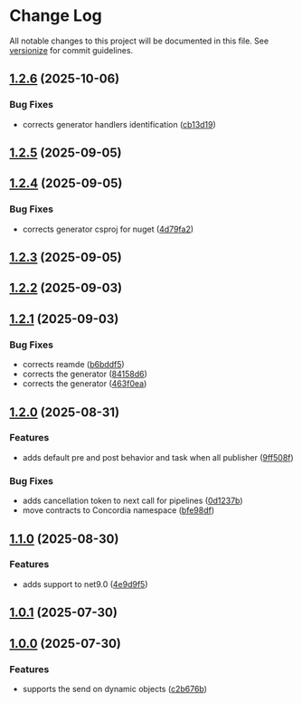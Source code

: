 # Change Log

All notable changes to this project will be documented in this file. See [versionize](https://github.com/versionize/versionize) for commit guidelines.

<a name="1.2.6"></a>
## [1.2.6](https://www.github.com/lucafabbri/Concordia/releases/tag/v1.2.6) (2025-10-06)

### Bug Fixes

* corrects generator handlers identification ([cb13d19](https://www.github.com/lucafabbri/Concordia/commit/cb13d1990c6fd6affc29fa52d60b0e5e59ddbf06))

<a name="1.2.5"></a>
## [1.2.5](https://www.github.com/lucafabbri/Concordia/releases/tag/v1.2.5) (2025-09-05)

<a name="1.2.4"></a>
## [1.2.4](https://www.github.com/lucafabbri/Concordia/releases/tag/v1.2.4) (2025-09-05)

### Bug Fixes

* corrects generator csproj for nuget ([4d79fa2](https://www.github.com/lucafabbri/Concordia/commit/4d79fa2fc9daaeaa45e781e10b1c8288b31232fc))

<a name="1.2.3"></a>
## [1.2.3](https://www.github.com/lucafabbri/Concordia/releases/tag/v1.2.3) (2025-09-05)

<a name="1.2.2"></a>
## [1.2.2](https://www.github.com/lucafabbri/Concordia/releases/tag/v1.2.2) (2025-09-03)

<a name="1.2.1"></a>
## [1.2.1](https://www.github.com/lucafabbri/Concordia/releases/tag/v1.2.1) (2025-09-03)

### Bug Fixes

* corrects reamde ([b6bddf5](https://www.github.com/lucafabbri/Concordia/commit/b6bddf5ebecdde8df514ab4ff3267024d998da3e))
* corrects the generator ([84158d6](https://www.github.com/lucafabbri/Concordia/commit/84158d65291dcf7f4c3e61dd0b47544fd8703bfb))
* corrects the generator ([463f0ea](https://www.github.com/lucafabbri/Concordia/commit/463f0eaf5c53423e9e7f9240b5d6d3081bfdc15b))

<a name="1.2.0"></a>
## [1.2.0](https://www.github.com/lucafabbri/Concordia/releases/tag/v1.2.0) (2025-08-31)

### Features

* adds default pre and post behavior and task when all publisher ([9ff508f](https://www.github.com/lucafabbri/Concordia/commit/9ff508f1077dcb2d2910e68a848f394331a6d944))

### Bug Fixes

* adds cancellation token to next call for pipelines ([0d1237b](https://www.github.com/lucafabbri/Concordia/commit/0d1237b21a364f8a8434602b0ae6c1b2b34a2d4a))
* move contracts to Concordia namespace ([bfe98df](https://www.github.com/lucafabbri/Concordia/commit/bfe98df2c889fe0faca1b31057687dcc41abb22d))

<a name="1.1.0"></a>
## [1.1.0](https://www.github.com/lucafabbri/Concordia/releases/tag/v1.1.0) (2025-08-30)

### Features

* adds support to net9.0 ([4e9d9f5](https://www.github.com/lucafabbri/Concordia/commit/4e9d9f5fc4626c39edc2facc50419ea4cf879747))

<a name="1.0.1"></a>
## [1.0.1](https://www.github.com/lucafabbri/Concordia/releases/tag/v1.0.1) (2025-07-30)

<a name="1.0.0"></a>
## [1.0.0](https://www.github.com/lucafabbri/Concordia/releases/tag/v1.0.0) (2025-07-30)

### Features

* supports the send on dynamic objects ([c2b676b](https://www.github.com/lucafabbri/Concordia/commit/c2b676b3cc9b6d765fd2a29884c7a4fea88a2e4a))

